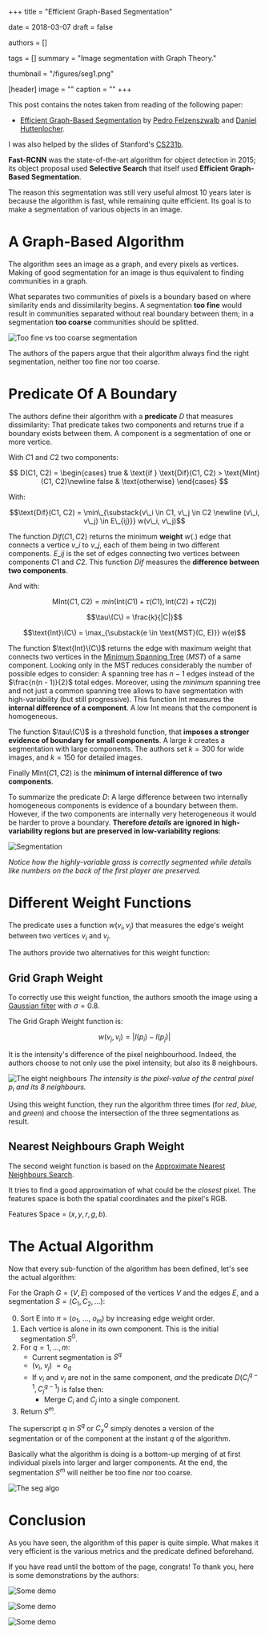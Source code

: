 +++
title = "Efficient Graph-Based Segmentation"

date = 2018-03-07
draft = false

authors = []

tags = []
summary = "Image segmentation with Graph Theory."

thumbnail = "/figures/seg1.png"

[header]
image = ""
caption = ""
+++

This post contains the notes taken from reading of the following paper:

- [Efficient Graph-Based Segmentation](https://cs.brown.edu/~pff/papers/seg-ijcv.pdf)
by [Pedro Felzenszwalb](https://scholar.google.com/citations?user=k1hJzF0AAAAJ&hl=en)
and [Daniel Huttenlocher](https://scholar.google.com/citations?user=q16KVs0AAAAJ&hl=en).

I was also helped by the slides of Stanford's [CS231b](http://vision.stanford.edu/teaching/cs231b_spring1415/slides/ranjay_pres.pdf).

**Fast-RCNN** was the state-of-the-art algorithm for object detection in 2015; its
object proposal used **Selective Search** that itself used **Efficient Graph-Based
Segmentation**.

The reason this segmentation was still very useful almost 10 years later is
because the algorithm is fast, while remaining quite efficient.
Its goal is to make a segmentation of various objects in an image.

# A Graph-Based Algorithm

The algorithm sees an image as a graph, and every pixels as vertices. Making of
good segmentation for an image is thus equivalent to finding communities in a
graph.

What separates two communities of pixels is a boundary based on where similarity
ends and dissimilarity begins. A segmentation **too fine** would result in
communities separated without real boundary between them; in a segmentation
**too coarse** communities should be splitted.

![Too fine vs too coarse segmentation](/figures/too_fine_coarse.svg)

The authors of the papers argue that their algorithm always find the right
segmentation, neither too fine nor too coarse.

# Predicate Of A Boundary

The authors define their algorithm with a **predicate** $D$ that measures
dissimilarity: That predicate takes two components and returns true if a boundary
exists between them. A component is a segmentation of one or more
vertice.

With $C1$ and $C2$ two components:

$$
D(C1, C2) = \begin{cases}
    true    & \text{if } \text{Dif}(C1, C2) > \text{MInt}(C1, C2)\newline
    false   & \text{otherwise}
\end{cases}
$$

With:

$$\text{Dif}(C1, C2) = \min\_{\substack{v\_i \in C1, v\_j \in C2 \newline (v\_i, v\_j) \in E\_{ij}}} w(v\_i, v\_j)$$

The function $Dif(C1, C2)$ returns the minimum **weight** $w(.)$ edge that
connects a vertice $v\_i$ to $v\_j$, each of them being in two different
components. $E\_{ij}$ is the set of edges connecting two vertices between components
$C1$ and $C2$. This function $Dif$ measures the **difference between two components**.

And with:

$$\text{MInt}(C1, C2) = min (\text{Int}(C1) + \tau(C1), \text{Int}(C2) + \tau(C2))$$

$$\tau\(C\) = \frac{k}{|C|}$$

$$\text{Int}\(C\) = \max_{\substack{e \in \text{MST}(C, E)}} w(e)$$

The function $\text{Int}\(C\)$ returns the edge with maximum weight that connects two
vertices in the [Minimum Spanning Tree](https://en.wikipedia.org/wiki/Minimum_spanning_tree)
(*MST*) of a same component. Looking only in the MST reduces considerably the
number of possible edges to consider: A spanning tree has $n - 1$ edges instead
of the $\frac{n(n - 1)}{2}$ total edges. Moreover, using the *minimum*
spanning tree and not just a common spanning tree allows to have segmentation
with high-variability (but still progressive). This function $\text{Int}$ measures the
**internal difference of a component**. A low $\text{Int}$ means that the component
is homogeneous.

The function $\tau\(C\)$ is a threshold function, that **imposes a stronger
evidence of boundary for small components**. A large $k$ creates a segmentation
with large components. The authors set $k = 300$ for wide images, and $k = 150$
for detailed images.

Finally $\text{MInt}(C1, C2)$ is the **minimum of internal difference of two
components**.

To summarize the predicate $D$: A large difference between two internally
homogeneous components is evidence of a boundary between them. However, if the
two components are internally very heterogeneous it would be harder to prove
a boundary. **Therefore *details* are ignored in high-variability regions but
are preserved in low-variability regions**:

![Segmentation](/figures/seg1.png)

*Notice how the highly-variable grass is correctly segmented while details like
numbers on the back of the first player are preserved.*

# Different Weight Functions

The predicate uses a function $w(v_i, v_j)$ that measures the edge's weight
between two vertices $v_i$ and $v_j$.

The authors provide two alternatives for this weight function:

## Grid Graph Weight

To correctly use this weight function, the authors smooth the image using a
[Gaussian filter](https://en.wikipedia.org/wiki/Gaussian_filter) with $\sigma = 0.8$.

The Grid Graph Weight function is:

$$w(v_j, v_i) = |I(p_i) - I(p_j)|$$

It is the intensity's difference of the pixel neighbourhood. Indeed, the authors
choose to not only use the pixel intensity, but also its 8 neighbours.

![The eight neighbours](/figures/gridgraph_weight.svg)
*The intensity is the pixel-value of the central pixel $p_i$ and its 8
neighbours.*

Using this weight function, they run the algorithm three times (for *red*, *blue*,
and *green*) and choose the intersection of the three segmentations as result.

## Nearest Neighbours Graph Weight

The second weight function is based on the [Approximate Nearest Neighbours Search](https://en.wikipedia.org/wiki/Nearest_neighbor_search#Approximate_nearest_neighbor).

It tries to find a good approximation of what could be the *closest* pixel. The
features space is both the spatial coordinates and the pixel's RGB.

Features Space = $(x, y, r, g, b)$.

# The Actual Algorithm

Now that every sub-function of the algorithm has been defined, let's see the
actual algorithm:

For the Graph $G = (V, E)$ composed of the vertices $V$ and the edges $E$,
and a segmentation $S = (C_1, C_2, ...)$:


0. Sort E into $\pi$ = ($o_1$, ..., $o_m$) by increasing edge weight order.
1. Each vertice is alone in its own component. This is the initial segmentation
$S^0$.
2. For $q = 1, ..., m$:
    - Current segmentation is $S^q$
    - ($v_i$, $v_j$) $= o_q$
    - If $v_i$ and $v_j$ are not in the same component, *and* the predicate
      $D(C_i^{q - 1}, C_j^{q - 1})$ is false then:
        - Merge $C_i$ and $C_j$ into a single component.
3. Return $S^m$.

The superscript $q$ in $S^q$ or $C_x^Q$ simply denotes a version of
the segmentation or of the component at the instant $q$ of the algorithm.

Basically what the algorithm is doing is a bottom-up merging of at first
individual pixels into larger and larger components. At the end, the segmentation
$S^m$ will neither be too fine nor too coarse.

![The seg algo](/figures/seg_algo.svg)

# Conclusion

As you have seen, the algorithm of this paper is quite simple. What makes it
very efficient is the various metrics and the predicate defined beforehand.

If you have read until the bottom of the page, congrats! To thank you, here is
some demonstrations by the authors:

![Some demo](/figures/seg2.png)

![Some demo](/figures/seg3.png)

![Some demo](/figures/seg4.png)